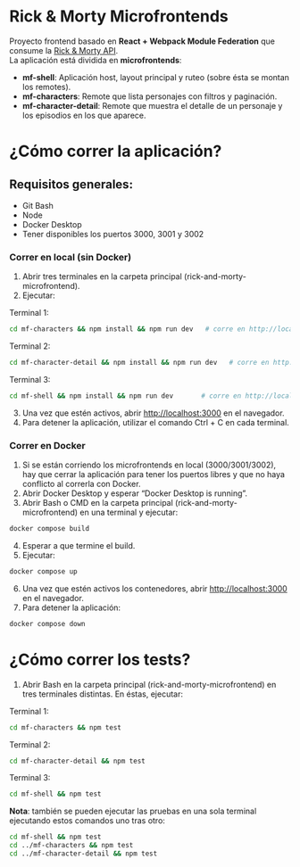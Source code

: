 # Rick & Morty Microfrontends

Proyecto frontend basado en **React + Webpack Module Federation** que consume la [Rick & Morty API](https://rickandmortyapi.com/).  
La aplicación está dividida en **microfrontends**:

- **mf-shell**: Aplicación host, layout principal y ruteo (sobre ésta se montan los remotes).
- **mf-characters**: Remote que lista personajes con filtros y paginación.
- **mf-character-detail**: Remote que muestra el detalle de un personaje y los episodios en los que aparece.


# ¿Cómo correr la aplicación?
## Requisitos generales:
- Git Bash
- Node
- Docker Desktop
- Tener disponibles los puertos 3000, 3001 y 3002
  
### Correr en local (sin Docker)
1. Abrir tres terminales en la carpeta principal (rick-and-morty-microfrontend).
2. Ejecutar:

Terminal 1:
```bash
cd mf-characters && npm install && npm run dev   # corre en http://localhost:3001
```
Terminal 2:
```bash
cd mf-character-detail && npm install && npm run dev   # corre en http://localhost:3002
```
Terminal 3:
```bash
cd mf-shell && npm install && npm run dev       # corre en http://localhost:3000
```

3. Una vez que estén activos, abrir [http://localhost:3000](http://localhost:3000) en el navegador.
4. Para detener la aplicación, utilizar el comando Ctrl + C en cada terminal.

### Correr en Docker
1. Si se están corriendo los microfrontends en local (3000/3001/3002), hay que cerrar la aplicación para tener los puertos libres y que no haya conflicto al correrla con Docker.
2. Abrir Docker Desktop y esperar “Docker Desktop is running”.
3. Abrir Bash o CMD en la carpeta principal (rick-and-morty-microfrontend) en una terminal y ejecutar:
```bash
docker compose build
```
4. Esperar a que termine el build.
5. Ejecutar:
```bash
docker compose up
```
6. Una vez que estén activos los contenedores, abrir [http://localhost:3000](http://localhost:3000) en el navegador.
7. Para detener la aplicación:
```bash
docker compose down
```

# ¿Cómo correr los tests?
1. Abrir Bash en la carpeta principal (rick-and-morty-microfrontend) en tres terminales distintas. En éstas, ejecutar:

Terminal 1:
```bash
cd mf-characters && npm test
```
Terminal 2:
```bash
cd mf-character-detail && npm test
```
Terminal 3:
```bash
cd mf-shell && npm test
```

**Nota**: también se pueden ejecutar las pruebas en una sola terminal ejecutando estos comandos uno tras otro:
```bash
cd mf-shell && npm test
cd ../mf-characters && npm test
cd ../mf-character-detail && npm test
```
